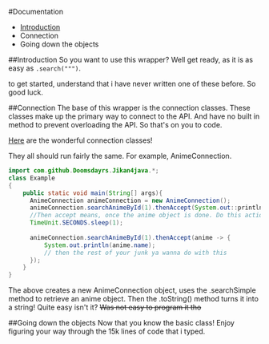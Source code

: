 #Documentation

+ [Introduction]() 
+ Connection 
+ Going down the objects



##Introduction
So you want to use this wrapper? Well get ready, as it is as easy as ```.search(""")```. 

to get started, understand that i have never written one of these before. So good luck. 

##Connection 
The base of this wrapper is the connection classes. These classes make up the primary way to connect to the API. 
And have no built in method to prevent overloading the API. So that's on you to code. 

[Here](./src/main/java/com/github/Doomsdayrs/Jikan4java/connection) are the wonderful connection classes! 

They all should run fairly the same. For example, AnimeConnection. 
```java
import com.github.Doomsdayrs.Jikan4java.*;
class Example
{
	public static void main(String[] args){
	  AnimeConnection animeConnection = new AnimeConnection();
	  animeConnection.searchAnimeById(1).thenAccept(System.out::println);
	  //Then accept means, once the anime object is done. Do this action, in this case. It is to print it out. Below is a way to print out something else
	  TimeUnit.SECONDS.sleep(1);
	  
	  animeConnection.searchAnimeById(1).thenAccept(anime -> {
	      System.out.println(anime.name);
	      // then the rest of your junk ya wanna do with this
	  });
	}
}
```

The above creates a new AnimeConnection object, uses the .searchSimple method to retrieve an anime object. Then the .toString() method turns it into a string! Quite easy isn't it? ~~Was not easy to program it tho~~ 

##Going down the objects
Now that you know the basic class! Enjoy figuring your way through the 15k lines of code that i typed. 
